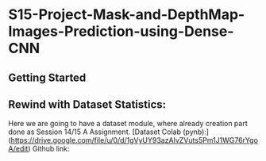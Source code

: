 # S15-Project-Mask-and-DepthMap-Images-Prediction-using-Dense-CNN <br>

## Getting Started ## 
## Rewind with Dataset Statistics: ##

Here we are going to have a dataset module, where already creation part done as Session 14/15 A Assignment.
[Dataset Colab (pynb):] (https://drive.google.com/file/u/0/d/1gVyUY93azAIvZVuts5Pm1J1WG76rYgoA/edit)
Github link: 
